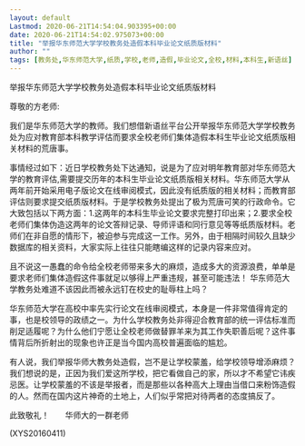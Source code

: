 ```yaml
---
layout: default
Lastmod: 2020-06-21T14:54:04.903395+00:00
date: 2020-06-21T14:54:02.975073+00:00
title: "举报华东师范大学学校教务处造假本科毕业论文纸质版材料"
author: ""
tags: [教务处,华东师范大学,纸质,学校,老师,造假,毕业论文,全校,材料,本科生,新语丝]
---
```


举报华东师范大学学校教务处造假本科毕业论文纸质版材料

尊敬的方老师:

我们是华东师范大学的教师。我们想借新语丝平台公开举报华东师范大学学校教务处为应对教育部本科教学评估而要求全校老师们集体造假本科生毕业论文纸质版相关材料的荒唐事。

事情经过如下：近日学校教务处下达通知，说是为了应对明年教育部对华东师范大学的教育评估,需要提交历年的本科生毕业论文纸质版相关材料。华东师范大学从两年前开始采用电子版论文在线审阅模式，因此没有纸质版的相关材料；而教育部评估则要求提交纸质版材料。于是学校教务处提出了极为荒唐可笑的行政命令。它大致包括以下两方面：1.这两年的本科生毕业论文要求完整打印出来；2.要求全校老师们集体伪造这两年的论文答辩记录、导师评语和同行意见等等纸质版材料。老师们在非自愿的情形下，被迫参与完成这一工作。另外，由于相隔时间较久且缺少数据库的相关资料，大家实际上往往只能瞎编这样的记录内容来应对。

且不说这一愚蠢的命令给全校老师带来多大的麻烦，造成多大的资源浪费，单单是要求老师们集体造假这件事就足以够得上严重违规，甚至可能违法！ 华东师范大学教务处难道不该因此而被永远钉在校史的耻辱柱上吗？

华东师范大学在高校中率先实行论文在线审阅模式，本身是一件非常值得肯定的事，也是校领导的政绩之一。为什么学校教务处非得迎合教育部的统一评估标准而削足适履呢？为什么他们宁愿让全校老师做替罪羊来为其工作失职善后呢？这件事情背后所折射出的现象也许正是当今国内高校普遍面临的尴尬。

有人说，我们举报华师大教务处造假，岂不是让学校蒙羞，给学校领导增添麻烦？我们想说的是，正因为我们爱这所学校，把它看做自己的家，所以才不希望它讳疾忌医。让学校蒙羞的不该是举报者，而是那些以各种高大上理由当借口来粉饰造假的人。然而在国内这片神奇的土地上，人们似乎常把对待两者的态度搞反了。

此致敬礼！　　华师大的一群老师

(XYS20160411)

